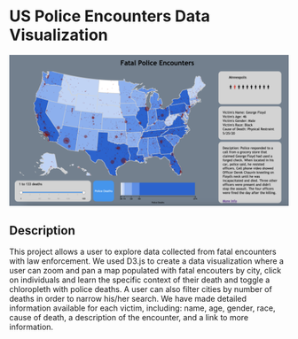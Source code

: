 # US Police Encounters Data Visualization

![](screencap.png)

## Description
This project allows a user to explore data collected from fatal encounters with law enforcement. We used D3.js to create a data visualization
where a user can zoom and pan a map populated with fatal encouters by city, click on individuals and learn the specific context of their death
and toggle a chloropleth with police deaths. A user can also filter cities by number of deaths in order to narrow his/her search. We have made
detailed information available for each victim, including: name, age, gender, race, cause of death, a description of the encounter, and a link
to more information.
